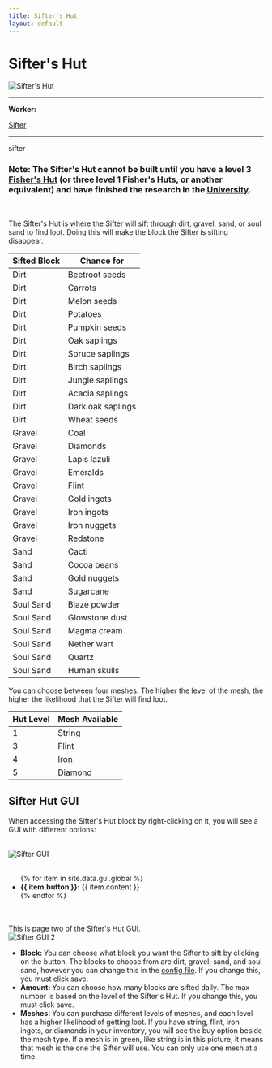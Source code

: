 ```yaml
---
title: Sifter's Hut
layout: default
---
```

# Sifter's Hut

<div class="infobox box text-center">
    <img src="../../assets/images/buildings/sifter.png" alt="Sifter's Hut" />
    <hr />
    <div class="row section-text text-left">
        <div class="col">
        <p><strong>Worker:</strong></p>
        </div>
        <div class="col">
        <p><a href="../workers/sifter">Sifter</a></p>
        </div>
    </div>
    <hr />
    <recipe>sifter</recipe>
</div>

### Note: The Sifter's Hut cannot be built until you have a level 3 [Fisher's Hut](../../source/buildings/fisher) (or three level 1 Fisher's Huts, or another equivalent) and have finished the research in the [University](../../source/buildings/university).
<br>

The Sifter's Hut is where the Sifter will sift through dirt, gravel, sand, or soul sand to find loot. Doing this will make the block the Sifter is sifting disappear. 


| Sifted Block| Chance for |
| ----- | ----- |
| Dirt |	Beetroot seeds
| Dirt |	Carrots
| Dirt |	Melon seeds
| Dirt |	Potatoes
| Dirt |	Pumpkin seeds
| Dirt |	Oak saplings
| Dirt |	Spruce saplings
| Dirt |	Birch saplings
| Dirt |	Jungle saplings
| Dirt |	Acacia saplings
| Dirt |	Dark oak saplings
| Dirt |	Wheat seeds
| Gravel |	Coal
| Gravel |	Diamonds
| Gravel |	Lapis lazuli
| Gravel |	Emeralds
| Gravel |	Flint
| Gravel |	Gold ingots
| Gravel |	Iron ingots
| Gravel |	Iron nuggets
| Gravel |	Redstone
| Sand |	Cacti
| Sand |	Cocoa beans
| Sand |	Gold nuggets
| Sand |	Sugarcane
| Soul Sand |	Blaze powder
| Soul Sand |	Glowstone dust
| Soul Sand |	Magma cream
| Soul Sand |	Nether wart
| Soul Sand |	Quartz
| Soul Sand |	Human skulls


You can choose between four meshes. The higher the level of the mesh, the higher the likelihood that the Sifter will find loot.


| Hut Level | Mesh Available | 
| ----- | ----- | 
| 1         | String         | 
| 3         | Flint          | 
| 4         | Iron           | 
| 5         | Diamond        | 


## Sifter Hut GUI

When accessing the Sifter's Hut block by right-clicking on it, you will see a GUI with different options:

<br>
<div class="row">
  <div class="col-sm-12 col-md">
    <img src="../../assets/images/gui/siftergui1.png" class="img-fluid mx-auto" alt="Sifter GUI">
  </div>
  <div class="col-sm-12 col-md">
    <br>
    <ul>
      {% for item in site.data.gui.global %}
        <li><strong>{{ item.button }}:</strong> {{ item.content }}</li>
      {% endfor %}
    </ul>
  </div>
</div>
<br> <br>
This is page two of the Sifter's Hut GUI.
<br>
<div class="row">
  <div class="col-sm-12 col-md">
    <img src="../../assets/images/gui/siftergui2.png" class="img-fluid mx-auto" alt="Sifter GUI 2">
  </div>
  <div class="col-sm-12 col-md">
    <ul>
     <li><strong>Block: </strong>You can choose what block you want the Sifter to sift by clicking on the button. The blocks to choose from are dirt, gravel, sand, and soul sand, however you can change this in the <a href="../../source/misc/configfile">config file</a>. If you change this, you must click save.</li>
     <li><strong>Amount: </strong>You can choose how many blocks are sifted daily. The max number is based on the level of the Sifter's Hut. If you change this, you must click save.</li>
     <li><strong>Meshes: </strong>You can purchase different levels of meshes, and each level has a higher likelihood of getting loot. If you have string, flint, iron ingots, or diamonds in your inventory, you will see the buy option beside the mesh type. If a mesh is in green, like string is in this picture, it means that mesh is the one the Sifter will use. You can only use one mesh at a time.</li>
    </ul>
  </div>
</div>  
